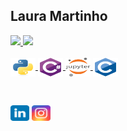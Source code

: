## Laura Martinho
<div>
  <a href="https://github.com/lauramartinho">
  <img height="170em" src="https://github-readme-stats.vercel.app/api?username=lauramartinho&show_icons=true&theme=midnight-purple&include_all_commits=true&count_private=true"/>
  <img height="170em" src="https://github-readme-stats.vercel.app/api/top-langs/?username=lauramartinho&layout=demo&langs_count=7&theme=midnight-purple"/>
</div>
  <div style="display: inline_block"><br>
  <img align="center" alt="laura-Python" height="30" width="40" src="https://raw.githubusercontent.com/devicons/devicon/master/icons/python/python-original.svg">
  <img align="center" alt="laura-Csharp" height="30" width="40" src="https://raw.githubusercontent.com/devicons/devicon/master/icons/csharp/csharp-original.svg">
  <img align="center" alt="laura-Jupyter" height="30" width="40" src="https://raw.githubusercontent.com/devicons/devicon/master/icons/jupyter/jupyter-original-wordmark.svg">
  <img align="center" alt="laura-c" height="30" width="40" src="https://raw.githubusercontent.com/devicons/devicon/master/icons/c/c-original.svg">
</div>
  
  ##
  </div>
  <div style="display: inline_block"><br>
 <a href="https://www.linkedin.com/in/laura-martinho-7b7708158/" target="_blank"><img  height="25" width="30" src="https://github.com/edent/SuperTinyIcons/blob/master/images/svg/linkedin.svg" target="_blank"></a> 
 <a href="https://www.instagram.com/devhitech/" target="_blank"><img  height="25" width="30" src="https://github.com/edent/SuperTinyIcons/blob/master/images/svg/instagram.svg" target="_blank"></a> 
</div>
 
 

